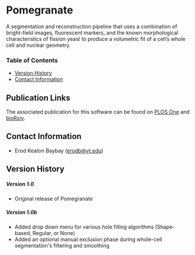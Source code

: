 # Pomegranate 
A segmentation and reconstruction pipeline that uses a combination of bright-field images, fluorescent markers, and the known morphological characteristics of fission yeast to produce a volumetric fit of a cell’s whole cell and nuclear geometry.

### Table of Contents
* [Version History](#version-history)
* [Contact Information](#contact-information)

## Publication Links
The associated publication for this software can be found on [PLOS One](#publication-links) and [bioRxiv](#publication-links).

## Contact Information
* Erod Keaton Baybay (erodb@vt.edu)

## Version History
##### Version 1.0
* Original release of Pomegranate

##### Version 1.0b
* Added drop down menu for various hole filling algorithms (Shape-based, Regular, or None)
* Added an optional manual exclusion phase during whole-cell segmentation's filtering and smoothing
